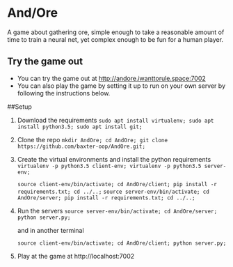 # And/Ore
A game about gathering ore, simple enough to take a reasonable amount of time to train a neural net, yet complex enough to be fun for a human player.

## Try the game out
* You can try the game out at http://andore.iwanttorule.space:7002
* You can also play the game by setting it up to run on your own server by following the instructions below.

##Setup
1. Download the requirements
    `sudo apt install virtualenv; sudo apt install python3.5; sudo apt install git;`
2. Clone the repo
    `mkdir AndOre; cd AndOre; git clone https://github.com/baxter-oop/AndOre.git;`
3. Create the virtual environments and install the python requirements
    `virtualenv -p python3.5 client-env; virtualenv -p python3.5 server-env;`
    
    `source client-env/bin/activate; cd AndOre/client; pip install -r requirements.txt; cd ../..;`
    `source server-env/bin/activate; cd AndOre/server; pip install -r requirements.txt; cd ../..;`
4. Run the servers
    `source server-env/bin/activate; cd AndOre/server; python server.py;`
    
    and in another terminal
    
    `source client-env/bin/activate; cd AndOre/client; python server.py;`
    
5. Play at the game at http://localhost:7002
